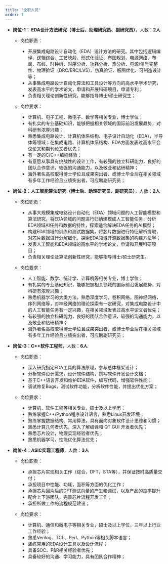 ```yaml
---
title: "全职人员"
order: 1
---
```



- **岗位-1： EDA设计方法研究（博士后、助理研究员、副研究员）**，人数：**2人**
  - 岗位职责：
    - 开展集成电路设计自动化（EDA）设计方法的研究。其中包括逻辑编译、逻辑综合、工艺映射、形式化验证、布图规划、电源网络、布局、布线、时钟树、时序分析、功耗分析、热分析、电源/信号完整性、物理验证（DRC/ERC/LVS）、仿真验证、版图优化、可制造设计等；
    - 从事集成电路设计自动化算法和工具设计等方向的高水平学术研究，发表高水平的学术论文，申请和开展科研项目，申请专利；
    - 负责相关理论创新性研究，能够指导博士/硕士研究生；
  
  - 岗位要求：
    - 计算机、电子工程、微电子、数学等相关专业，博士学位；
    - 有扎实的专业基础知识，能够把握相关领域的国际前沿发展趋势，对科研有浓厚兴趣；
    - 熟悉集成电路设计、计算机体系结构、电子设计自动化（EDA），半导体等领域；在集成电路、计算机体系结构、EDA方面发表过高水平会议论文和期刊论文者优先；
    - 有一定的C/C++编程经验；
    - 有意愿从事具有挑战性的设计工作，有较强的独立科研能力，良好的团队合作意识，较强的沟通能力，以及敬业和钻研精神；
    - 海外著名高校取得博士学位且成果突出者、或博士毕业后在相关领域有多年工作经验且业绩突出者，可应聘副研究员；


- **岗位-2：人工智能算法研究（博士后、助理研究员、副研究员）**，人数：**2人**
  - 岗位职责：
    - 从事大规模集成电路设计自动化（EDA）领域问题的人工智能模型和算法研究，将EDA领域的问题进行归纳建模成人工智能任务，分析EDA领域AI任务和数据的特性，探索适合解决EDA任务的AI模型；
    - 构建EDA领域的训练和测试数据集，将芯片数据进行特征解析提取，对芯片数据进行分解细化，探索EDA领域开源数据集的构建方法学；
    - 发表人工智能和EDA领域的高水平的学术论文，申请和开展科研项目；
    - 负责相关理论及算法创新性研究，能够指导博士/硕士研究生。

  - 岗位要求：
    - 人工智能、数学、统计学、计算机等相关专业，博士学位；
    - 有扎实的专业基础知识，能够把握相关领域的国际前沿发展趋势，对科研有浓厚兴趣；
    - 熟悉机器学习的大类方法，熟悉深度学习，卷积网络，图神经网络，序列网络等，对神经网络的理论探索有一定研究，对集成电路设计中的人工智能任务有一定兴趣，在相关领域发表过高水平论文者优先；
    - 有较强的独立科研能力，良好的团队合作意识，较强的沟通能力，以及敬业和钻研精神；
    - 海外著名高校取得博士学位且成果突出者、或博士毕业后在相关领域有多年工作经验且业绩突出者，可应聘副研究员；


- **岗位-3：C++软件工程师**，人数：**6人**
  - 岗位职责：
    - 深入研究指定EDA工具的算法原理，参与总体框架设计；
    - 分析软件设计需求，设计软件结构，撰写软件开发设计文档；
    - 基于C++语言开发和维护EDA软件，编写代码，增强软件性能； 
    - 调试修复Bugs，测试软件功能，分析软件性能，并提出优化方案；

  - 岗位要求：
    - 计算机、软件工程等相关专业，硕士及以上学历；
    - 熟练掌握C++/Python程序设计语言，熟悉Linux开发环境；
    - 熟练掌握数据结构、常用算法，具有面向对象软件设计思维和习惯；
    - 熟悉计算几何者优先，深入了解编译和 QT GUI 开发者优先；
    - 熟悉芯片设计，物理实现经验者优先；
    - 熟悉机器学习，性能优化算法优先；


- **岗位-4：ASIC实现工程师**，人数：**3人**
  - 岗位职责：
    - 承担芯片实现相关工作（综合，DFT，STA等），并保证按时高质量交付；
    - 承担项目中性能、功耗，面积等方面的优化工作；
    - 承担芯片回片后的DFT测试向量的产生和调试，以及产品的良率提升
    - 配合上下游团队，完善芯片流程开发工作；
    - 承担所做工作的流程规范建设；

  - 岗位要求：
    - 计算机、通信和微电子等相关专业，硕士及以上学位，三年以上行业工作经验；
    - 熟悉Verilog、TCL、Perl、Python等相关脚本语言；
    - 熟练常用的EDA设计工具以及设计流程；
    - 具备SOC、P&R相关经验者优先；
    - 具备较好的沟通、学习能力，具有团队合作精神；